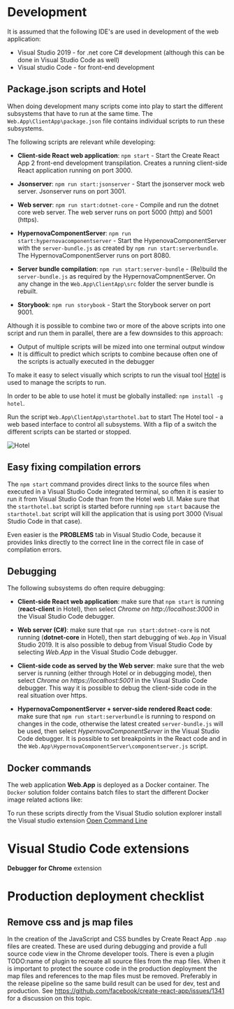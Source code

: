 # Development

It is assumed that the following IDE's are used in development of the web application:

- Visual Studio 2019 - for .net core C# development (although this can be done in Visual Studio Code as well)
- Visual studio Code - for front-end development

## Package.json scripts and Hotel

When doing development many scripts come into play to start the different subsystems that have to run at the same time. The
```Web.App\ClientApp\package.json``` file contains individual scripts to run these subsystems.

The following scripts are relevant while developing:

- **Client-side React web application**: ```npm start``` - Start the Create React App 2 front-end development transpilation. Creates a running
  client-side React application running on port 3000.

- **Jsonserver**: ```npm run start:jsonserver``` - Start the jsonserver mock web server. Jsonserver runs on port 3001.

- **Web server**: ```npm run start:dotnet-core``` - Compile and run the dotnet core web server. The web server runs on port 5000 (http) and 5001 (https).

- **HypernovaComponentServer**: ```npm run start:hypernovacomponentserver``` - Start the HypenovaComponentServer with the ```server-bundle.js``` 
  as created by ```npm run start:serverbundle```. The HypernovaComponentServer runs on port 8080.

- **Server bundle compilation**: ```npm run start:server-bundle``` - (Re)build the ```server-bundle.js``` as required by the HypernovaCompnentServer.
  On any change in the ```Web.App\ClientApp\src``` folder the server bundle is rebuilt.

- **Storybook**: ```npm run storybook``` - Start the Storybook server on port 9001.

Although it is possible to combine two or more of the above scripts into one script and run them in parallel, there are a few downsides to this approach:

- Output of multiple scripts will be mized into one terminal output window
- It is difficult to predict which scripts to combine because often one of the scripts is actually executed in the debugger

To make it easy to select visually which scripts to run the visual tool [Hotel](https://www.npmjs.com/package/hotel) is used to
manage the scripts to run.

In order to be able to use hotel it must be globally installed: ```npm install -g hotel```.

Run the script ```Web.App\ClientApp\starthotel.bat``` to start The Hotel tool - a web based interface to control all subsystems. With a flip of a switch the different scripts can be started or stopped.

![Hotel](./Hotel.png)

## Easy fixing compilation errors

The ```npm start``` command provides direct links to the source files when executed in a Visual Studio Code integrated terminal, so often it is
easier to run it from Visual Studio Code than from the Hotel web UI. Make sure that the ```starthotel.bat``` script is started before running
```npm start``` bacause the ```starthotel.bat``` script will kill the application that is using port 3000 (Visual Studio Code in that case).

Even easier is the **PROBLEMS** tab in Visual Studio Code, because it provides links directly to the correct line in the correct file in case
of compilation errors.

## Debugging

The following subsystems do often require debugging:

- **Client-side React web application**: make sure that ```npm start``` is running (**react-client** in Hotel), then select *Chrome on http://localhost:3000*
  in the Visual Studio Code debugger.

- **Web server (C#)**: make sure that  ```npm run start:dotnet-core``` is not running (**dotnet-core** in Hotel), then start debugging of ```Web.App``` in Visual Studio 2019.
  It is also possible to debug from Visual Studio Code by selecting *Web.App* in the Visual Studio Code debugger.

- **Client-side code as served by the Web server**: make sure that the web server is running (either through Hotel or in debugging mode), then select
  *Chrome on https://localhost:5001* in the Visual Studio Code debugger. This way it is possible to debug the client-side code in the real situation over https.

- **HypernovaComponentServer + server-side rendered React code**: make sure that ```npm run start:serverbundle``` is running to respond on changes in the code, otherwise the   latest created ```server-bundle.js``` will be used, then select *HypernovaComponentServer* in the Visual Studio Code debugger. It is possible to set breakpoints in the
  React code and in the ```Web.App\HypernovaComponentServer\componentserver.js``` script.

## Docker commands

The web application **Web.App** is deployed as a Docker container. The ```Docker``` solution folder contains batch files to start the different Docker image
related actions like:

To run these scripts directly from the Visual Studio solution explorer install the Visual studio 
extension [Open Command Line](https://marketplace.visualstudio.com/items?itemName=MadsKristensen.OpenCommandLine)

# Visual Studio Code extensions
**Debugger for Chrome** extension

# Production deployment checklist

## Remove css and js map files
In the creation of the JavaScript and CSS bundles by Create React App ```.map``` files are created.
These are used during debugging and provide a full source code view in the Chrome developer tools.
There is even a plugin TODO:name of plugin to recreate all source files from the map files.
When it is important to protect the source code in the production deployment the map files
and references to the map files must be removed. Preferably in the release pipeline so the same
build result can be used for dev, test and production. See https://github.com/facebook/create-react-app/issues/1341 for a discussion on this topic.
